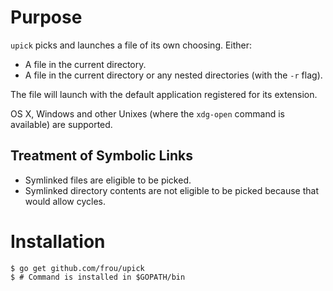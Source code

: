 Purpose
=======

`upick` picks and launches a file of its own choosing. Either:

* A file in the current directory.
* A file in the current directory or any nested directories (with the `-r` flag).

The file will launch with the default application registered for its extension.

OS X, Windows and other Unixes (where the `xdg-open` command is available) are supported.

Treatment of Symbolic Links
---------------------------

* Symlinked files are eligible to be picked.
* Symlinked directory contents are not eligible to be picked because that would allow cycles.

Installation
============

    $ go get github.com/frou/upick
    $ # Command is installed in $GOPATH/bin
